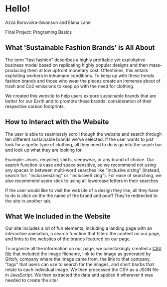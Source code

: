 # Hello!

Azza Borovicka-Swanson and Elana Lane 

Final Project: Programing Basics 
## What 'Sustainable Fashion Brands' is All About

The term "fast fashion" describes a highly profitable yet exploitative business model based on replicating highly popular designs and then mass-producing them at low upfront monetary cost. Oftentimes, this entails exploiting workers in inhumane conditions. To keep up with these trends fashion brands and those who wear the pieces create an immense about of trash and Co2 emissions to keep up with the need for clothing. 

We created this website to help users exlpore sustainable brands that are better for our Earth and to promote these brands' consideration of their respective carbon footprints. 

## How to Interact with the Website
The user is able to seamlessly scroll though the website and search through ten different sustainable brands we've selected. If the user wants to just look for a spefic type of clothing, all they need to do is go into the seach bar and look up what they are looking for. 

Example: Jeans, recycled, shirts, sleepwear, or any brand of choice. Our search function is case and space sensitive, so we recommend not using any spaces in between multi-word searches like "inclusive sizing" (instead, search for: "inclusivesizing" or "inclusiveSizing"). For ease of searching, we also recommend users stick to using all lowercase letters in their searches

If the user would like to visit the website of a design they like, all they have to do is click on the the name of the brand and poof! They're redirected to the site in another tab. 

## What We Included in the Website

Our site includes a lot of fun elements, including a landing page with an interactive animation, a search function that filters the content on our page, and links to the websites of the brands featured on our page.

To organize all the information on our page, we painstakingly created a [CSV file](https://docs.google.com/spreadsheets/d/1cph88sosNbK8n9LJtkI-JKLqAcwKxb-7LtAQzBJC5Jk/edit?usp=sharing) that included the image filename, link to the image as generated by Glitch, company where the image came from, the link to that company, "tags" that users can use to search for the images, and short blurbs that relate to each individual image. We then processed the CSV as a JSON file in JavaScript. We then extracted the data and applied it wherever it was needed to create the site!

